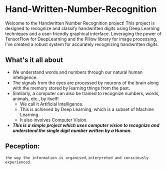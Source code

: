# Hand-Written-Number-Recognition
   Welcome to the Handwritten Number Recognition project! This project is designed to recognize and classify handwritten digits using Deep Learning techniques and a user-friendly graphical interface. Leveraging the power of TensorFlow for DeepLearning and the Pillow library for image processing, I've created a robust system for accurately recognizing handwritten digits.


## What's it all about
- We understand words and numbers through our natural human intelligence.
- The signals from the eyes are processed by neurons of the brain along with the memory stored by learning things from the past.
- Similarly, a computer can also be trained to recognize numbers, words, animals, etc., by itself!
  - We call it Artificial Intelligence.
  - This is achieved by Deep Learning, which is a subset of Machine Learning.
  - It also involves Computer Vision.
- ***This is a simple project which uses computer vision to recognize and understand the single digit number written by a Human.***



 
## Peception:
	the way the information is organised,interpreted and consciously experienced.

